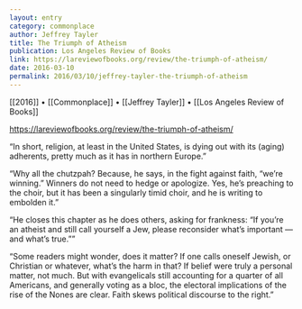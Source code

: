 ```yaml
---
layout: entry
category: commonplace
author: Jeffrey Tayler
title: The Triumph of Atheism
publication: Los Angeles Review of Books
link: https://lareviewofbooks.org/review/the-triumph-of-atheism/
date: 2016-03-10
permalink: 2016/03/10/jeffrey-tayler-the-triumph-of-atheism
---
```


[[2016]] • [[Commonplace]] • [[Jeffrey Tayler]] • [[Los Angeles Review of Books]]

https://lareviewofbooks.org/review/the-triumph-of-atheism/

“In short, religion, at least in the United States, is dying out with its (aging) adherents, pretty much as it has in northern Europe.”

“Why all the chutzpah? Because, he says, in the fight against faith, “we’re winning.” Winners do not need to hedge or apologize. Yes, he’s preaching to the choir, but it has been a singularly timid choir, and he is writing to embolden it.”

“He closes this chapter as he does others, asking for frankness: “If you’re an atheist and still call yourself a Jew, please reconsider what’s important — and what’s true.””

“Some readers might wonder, does it matter? If one calls oneself Jewish, or Christian or whatever, what’s the harm in that? If belief were truly a personal matter, not much. But with evangelicals still accounting for a quarter of all Americans, and generally voting as a bloc, the electoral implications of the rise of the Nones are clear. Faith skews political discourse to the right.”

